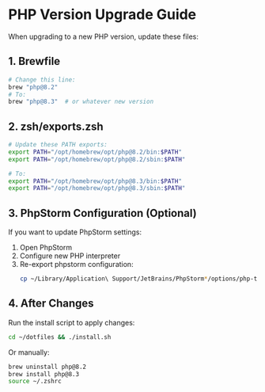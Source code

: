 # PHP Version Upgrade Guide

When upgrading to a new PHP version, update these files:

## 1. Brewfile
```bash
# Change this line:
brew "php@8.2"
# To:
brew "php@8.3"  # or whatever new version
```

## 2. zsh/exports.zsh
```bash
# Update these PATH exports:
export PATH="/opt/homebrew/opt/php@8.2/bin:$PATH"
export PATH="/opt/homebrew/opt/php@8.2/sbin:$PATH"

# To:
export PATH="/opt/homebrew/opt/php@8.3/bin:$PATH"
export PATH="/opt/homebrew/opt/php@8.3/sbin:$PATH"
```

## 3. PhpStorm Configuration (Optional)
If you want to update PhpStorm settings:
1. Open PhpStorm
2. Configure new PHP interpreter
3. Re-export phpstorm configuration:
   ```bash
   cp ~/Library/Application\ Support/JetBrains/PhpStorm*/options/php-tools.xml phpstorm/options/
   ```

## 4. After Changes
Run the install script to apply changes:
```bash
cd ~/dotfiles && ./install.sh
```

Or manually:
```bash
brew uninstall php@8.2
brew install php@8.3
source ~/.zshrc
```